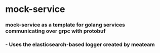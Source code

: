 # mock-service

### mock-service as a template for golang services communicating over grpc with protobuf

### - Uses the elasticsearch-based logger created by meateam